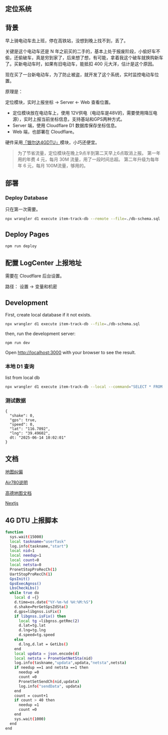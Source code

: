 ## 定位系统

## 背景

早上骑电动车去上班，停在高铁站，没想到晚上找不到，丢了。

关键是这个电动车还是 N 年之前买的二手的，基本上处于报废阶段，小偷好车不偷，还偷破车，真是穷到家了，后来想了想，有可能，拿着我这个破车就换购新车了。买新电动车时，如果有旧电动车，能抵扣 400 元大洋，估计是这个原因。

现在买了一台新电动车，为了防止被盗，就开发了这个系统，实时监控电动车位置。

原理是：

定位模块，实时上报坐标 -> Server <- Web 查看位置。

* 定位模块放在电动车上，使用 12V供电（电动车是48V的，需要使用降压电源），实时上报当前坐标信息，支持基站和GPS两种方式。
* Server 端，使用 Cloudflare D1 数据库保存坐标信息。
* Web 端，也部署在 Cloudflare。

硬件采用[「银尔达4GDTU」](https://yinerda.yuque.com/yt1fh6/4gdtu/ngp5mg9s7uavzhdv)模块，小巧还便宜。

> 为了节省流量，定位模块在晚上9点半到第二天早上6点取消上报。
> 第一年用的年费 4 元，每月 30M 流量，用了一段时间总超。
> 第二年升级为每年年 6 元，每月 100M流量，够用的。

## 部署

### Deploy Database

只在第一次需要。

```bash
npx wrangler d1 execute item-track-db --remote --file=./db-schema.sql
```

## Deploy Pages

```bash
npm run deploy
```

## 配置 LogCenter 上报地址

需要在 Cloudflare 后台设置。

路径： 设置 -> 变量和机密

## Development

First, create local database if it not exists.

```bash
npx wrangler d1 execute item-track-db --file=./db-schema.sql
```

then, run the development server:

```bash
npm run dev
```

Open [http://localhost:3000](http://localhost:3000) with your browser to see the result.

### 本地 D1 查询

list from local db

```bash
npx wrangler d1 execute item-track-db --local --command="SELECT * FROM records"
```

### 测试数据

```
{
  "shake": 0,
  "gps": true,
  "speed": 0,
  "lat": "116.7092",
  "lng": "39.49602",
  dt: "2025-06-14 10:02:01"
}
```

## 文档

[地图纠偏](https://old.openluat.com/GPS-Offset.html)

[Air780说明](https://yinerda.yuque.com/yt1fh6/4gdtu/gsccog81mv0hpii7#K9Gdv)

[高德地图文档](https://lbs.amap.com/demo/javascript-api-v2/example/map-lifecycle/loader)

[Nextjs](https://nextjs.org/docs/getting-started/installation)

## 4G DTU 上报脚本

```bash
function 
  sys.wait(15000)
  local taskname="userTask"
  log.info(taskname,"start")
  local nid=1
  local needup=1
  local count=0
  local netsta=0
  PronetStopProRecCh(1)
  UartStopProRecCh(1)
  GpsInit()
  GpsExecAgnss()
  LbsCheckLbs()
  while true do
    local d ={}
    d.time=os.date("%Y-%m-%d %H:%M:%S")
    d.shake=PerGetGpsZdSta()
    d.gps=libgnss.isFix()
    if libgnss.isFix() then
      local tg =libgnss.getRmc(2)
      d.lat=tg.lat
      d.lng=tg.lng
      d.speed=tg.speed
    else
      d.lng,d.lat = GetLbs()
    end
    local updata = json.encode(d)
    local netsta = PronetGetNetSta(nid)
    log.info(taskname,"updata",updata,"netsta",netsta)
    if needup ==1 and netsta ==1 then 
      needup =0
      count =0
      PronetSetSendCh(nid,updata)
      log.info("sendData", updata)
    end
    count = count+1
    if count > 40 then 
      needup =1
      count =0
    end 
    sys.wait(1000)
  end 
end
```